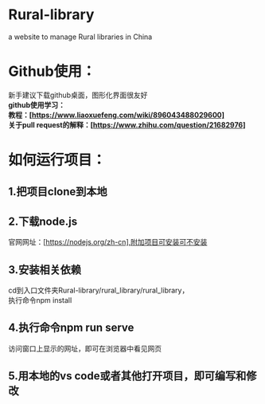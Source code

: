 # Rural-library
a website to manage Rural libraries in China
# Github使用：
新手建议下载github桌面，图形化界面很友好  
**github使用学习：  
教程：[https://www.liaoxuefeng.com/wiki/896043488029600]**  
**关于pull request的解释：[https://www.zhihu.com/question/21682976]**
# 如何运行项目：
## 1.把项目clone到本地
## 2.下载node.js 
官网网址：[https://nodejs.org/zh-cn],附加项目可安装可不安装
## 3.安装相关依赖
cd到入口文件夹Rural-library/rural_library/rural_library，  
执行命令npm install
## 4.执行命令npm run serve
访问窗口上显示的网址，即可在浏览器中看见网页
## 5.用本地的vs code或者其他打开项目，即可编写和修改

